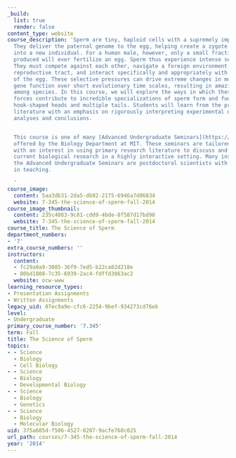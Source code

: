 ```yaml
---
_build:
  list: true
  render: false
content_type: website
course_description: 'Sperm are tiny, haploid cells with a supremely important job:
  They deliver the paternal genome to the egg, helping create a zygote that develops
  into a new individual. For a human male, however, only a small fraction of the sperm
  produced will ever fertilize an egg. Sperm thus experience intense selective pressure:
  They must compete against each other, navigate a foreign environment in the female
  reproductive tract, and interact specifically and appropriately with the surface
  of the egg. These selective pressures can drive extreme changes in morphology and
  gene function over short evolutionary time scales, resulting in amazing diversity
  among species. In this course, we will explore the ways in which these unique evolutionary
  forces contribute to incredible specializations of sperm form and function, including
  hook-shaped heads and multiple tails. Students will learn from the primary research
  literature with an emphasis on rigorously interpreting experimental data and critiquing
  analyses and conclusions.


  This course is one of many [Advanced Undergraduate Seminars](https://biology.mit.edu/undergraduate/course_listings/advanced_undergraduate_seminars)
  offered by the Biology Department at MIT. These seminars are tailored for students
  with an interest in using primary research literature to discuss and learn about
  current biological research in a highly interactive setting. Many instructors of
  the Advanced Undergraduate Seminars are postdoctoral scientists with a strong interest
  in teaching.

  '
course_image:
  content: 5aa3db31-2da5-db92-2175-6946a7d06834
  website: 7-345-the-science-of-sperm-fall-2014
course_image_thumbnail:
  content: 235c4883-9c81-cdd9-4bde-8f587d17bd98
  website: 7-345-the-science-of-sperm-fall-2014
course_title: The Science of Sperm
department_numbers:
- '7'
extra_course_numbers: ''
instructors:
  content:
  - fc29a0a9-3085-36f9-7ed5-b22ca02d218e
  - 80bd1808-7c35-6939-2ac4-fdffd3863ac2
  website: ocw-www
learning_resource_types:
- Presentation Assignments
- Written Assignments
legacy_uid: 07ec9a9e-cfc6-2254-9bef-934273cd76eb
level:
- Undergraduate
primary_course_number: '7.345'
term: Fall
title: The Science of Sperm
topics:
- - Science
  - Biology
  - Cell Biology
- - Science
  - Biology
  - Developmental Biology
- - Science
  - Biology
  - Genetics
- - Science
  - Biology
  - Molecular Biology
uid: 375a685d-f506-4527-8207-9acfe768c025
url_path: courses/7-345-the-science-of-sperm-fall-2014
year: '2014'
---
```

